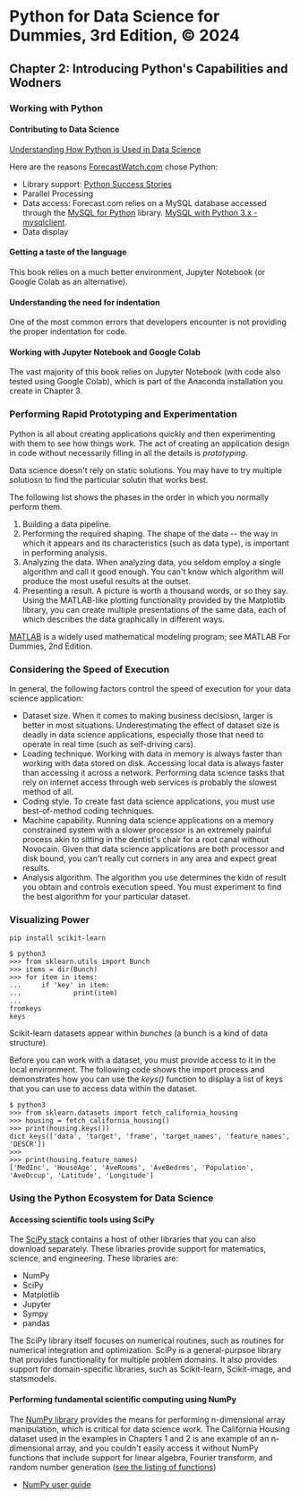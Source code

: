 # Python for Data Science for Dummies, 3rd Edition, © 2024

## Chapter 2: Introducing Python's Capabilities and Wodners

### Working with Python

#### Contributing to Data Science

[Understanding How Python is Used in Data Science](https://www.datasciencegraduateprograms.com/python/)

Here are the reasons [ForecastWatch.com](https://forecastwatch.com/) chose Python:

* Library support: [Python Success Stories](https://www.python.org/about/success/forecastwatch/)
* Parallel Processing
* Data access: Forecast.com relies on a MySQL database accessed through the [MySQL for Python](https://sourceforge.net/projects/mysql-python/) library. [MySQL with Python 3.x - mysqlclient](https://pypi.org/project/mysqlclient/).
* Data display

#### Getting a taste of the language

This book relies on a much better environment, Jupyter Notebook (or Google Colab as an alternative).

#### Understanding the need for indentation

One of the most common errors that developers encounter is not providing the proper indentation for code.

#### Working with Jupyter Notebook and Google Colab

The vast majority of this book relies on Jupyter Notebook (with code also tested using Google Colab), which is part of the Anaconda installation you create in Chapter 3.

### Performing Rapid Prototyping and Experimentation

Python is all about creating applications quickly and then experimenting with them to see how things work. The act of creating an application design in code without necessarily filling in all the details is _prototyping_.

Data science doesn't rely on static solutions. You may have to try multiple solutiosn to find the particular solutin that works best.

The following list shows the phases in the order in which you normally perform them.

1. Building a data pipeline.
2. Performing the required shaping. The shape of the data -- the way in which it appears and its characteristics (such as data type), is important in performing analysis.
3. Analyzing the data. When analyzing data, you seldom employ a single algorithm and call it good enough. You can't know which algorithm will produce the most useful results at the outset.
4. Presenting a result. A picture is worth a thousand words, or so they say. Using the MATLAB-like plotting functionality provided by the Matplotlib library, you can create multiple presentations of the same data, each of which describes the data graphically in different ways.

[MATLAB](https://www.mathworks.com/products/matlab.html) is a widely used mathematical modeling program; see MATLAB For Dummies, 2nd Edition.

### Considering the Speed of Execution

In general, the following factors control the speed of execution for your data science application:

* Dataset size. When it comes to making business decisiosn, larger is better in most situations. Underestimating the effect of dataset size is deadly in data science applications, especially those that need to operate in real time (such as self-driving cars).
* Loading technique. Working with data in memory is always faster than working with data stored on disk. Accessing local data is always faster than accessing it across a network. Performing data science tasks that rely on internet access through web services is probably the slowest method of all.
* Coding style. To create fast data science applications, you must use best-of-method coding techniques.
* Machine capability. Running data science applications on a memory constrained system with a slower processor is an extremely painful process akin to sitting in the dentist's chair for a root canal without Novocain. Given that data science applications are both processor and disk bound, you can't really cut corners in any area and expect great results.
* Analysis algorithm. The algorithm you use determines the kidn of result you obtain and controls execution speed. You must experiment to find the best algorithm for your particular dataset.

### Visualizing Power

`pip install scikit-learn`

```
$ python3
>>> from sklearn.utils import Bunch
>>> items = dir(Bunch)
>>> for item in items:
...     if 'key' in item:
...             print(item)
... 
fromkeys
keys
```

Scikit-learn datasets appear within _bunches_ (a bunch is a kind of data structure).

Before you can work with a dataset, you must provide access to it in the local environment.
The following code shows the import process and demonstrates how you can use the _keys()_ function to display a list of keys that you can use to access data within the dataset.

```
$ python3
>>> from sklearn.datasets import fetch_california_housing
>>> housing = fetch_california_housing()
>>> print(housing.keys())
dict_keys(['data', 'target', 'frame', 'target_names', 'feature_names', 'DESCR'])
>>> 
>>> print(housing.feature_names)
['MedInc', 'HouseAge', 'AveRooms', 'AveBedrms', 'Population', 'AveOccup', 'Latitude', 'Longitude']
```

### Using the Python Ecosystem for Data Science

#### Accessing scientific tools using SciPy

The [SciPy stack](http://www.scipy.org/) contains a host of other libraries that you can also download separately. These libraries provide support for matematics, science, and engineering. 
These libraries are:

* NumPy
* SciPy
* Matplotlib
* Jupyter
* Sympy
* pandas

The SciPy library itself focuses on numerical routines, such as routines for numerical integration and optimization. SciPy is a general-purpsoe library that provides functionality for multiple problem domains. It also provides support for domain-specific libraries, such as Scikit-learn, Scikit-image, and statsmodels.

#### Performing fundamental scientific computing using NumPy

The [NumPy library](http://www.numpy.org/) provides the means for performing n-dimensional array manipulation, which is critical for data science work. The California Housing dataset used in the examples in Chapters 1 and 2 is ane example of an n-dimensional array, and you couldn't easily access it without NumPy functions that include support for linear algebra, Fourier transform, and random number generation ([see the listing of functions](http://docs.scipy.org/doc/numpy/reference/routines.html))

* [NumPy user guide](https://numpy.org/doc/stable/user/index.html)